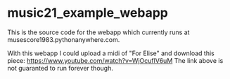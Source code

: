 # music21_example_webapp
This is the source code for the webapp which  currently runs at musescore1983.pythonanywhere.com.

With this webapp I could upload a midi of "For Elise" and download this piece: https://www.youtube.com/watch?v=WjOcuflV6uM
The link above is not guaranted to run forever though.
